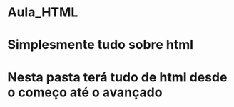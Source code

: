 # Aula_HTML

# Simplesmente tudo sobre html 

# Nesta pasta terá tudo de html desde o começo até o avançado